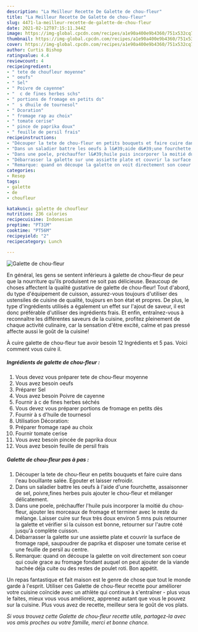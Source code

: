 ```yaml
---
description: "La Meilleur Recette De Galette de chou-fleur"
title: "La Meilleur Recette De Galette de chou-fleur"
slug: 4471-la-meilleur-recette-de-galette-de-chou-fleur
date: 2021-02-12T07:15:11.344Z
image: https://img-global.cpcdn.com/recipes/a1e90a400e9b4360/751x532cq70/galette-de-chou-fleur-photo-principale-de-la-recette.jpg
thumbnail: https://img-global.cpcdn.com/recipes/a1e90a400e9b4360/751x532cq70/galette-de-chou-fleur-photo-principale-de-la-recette.jpg
cover: https://img-global.cpcdn.com/recipes/a1e90a400e9b4360/751x532cq70/galette-de-chou-fleur-photo-principale-de-la-recette.jpg
author: Curtis Bishop
ratingvalue: 4.4
reviewcount: 4
recipeingredient:
- " tete de choufleur moyenne"
- " oeufs"
- " Sel"
- " Poivre de cayenne"
- "  c de fines herbes schs"
- " portions de fromage en petits ds"
- "  s dhuile de tournesol"
- " Dcoration"
- " fromage rap au choix"
- " tomate cerise"
- " pince de paprika doux"
- " feuille de persil frais"
recipeinstructions:
- "Découper la tete de chou-fleur en petits bouquets et faire cuire dans l&#39;eau bouillante salée. Egouter et laisser refroidir."
- "Dans un saladier battre les oeufs à l&#39;aide d&#39;une fourchette, assaisonner de sel, poivre,fines herbes puis ajouter le chou-fleur et mélanger délicatement."
- "Dans une poele, préchauffer l&#39;huile puis incorporer la moitié du chou-fleur, ajouter les morceaux de fromage et terminer avec le reste du mélange. Laisser cuire sur feux très doux environ 5 mns puis retourner la galette et vérifier si la cuisson est bonne, retourner sur l&#39;autre coté jusqu&#39;à complète cuisson."
- "Débarrasser la galette sur une assiette plate et couvrir la surface de fromage rapé, saupoudrer de paprika et disposer une tomate cerise et une feuille de persil au centre."
- "Remarque: quand on découpe la galette on voit directement son coeur qui coule grace au fromage fondant auquel on peut ajouter de la viande hachée déja cuite ou des restes de poulet roti. Bon appétit."
categories:
- Resep
tags:
- galette
- de
- choufleur

katakunci: galette de choufleur 
nutrition: 236 calories
recipecuisine: Indonesian
preptime: "PT31M"
cooktime: "PT56M"
recipeyield: "2"
recipecategory: Lunch

---
```



![Galette de chou-fleur](https://img-global.cpcdn.com/recipes/a1e90a400e9b4360/751x532cq70/galette-de-chou-fleur-photo-principale-de-la-recette.jpg)

En général, les gens se sentent inférieurs à galette de chou-fleur de peur que la nourriture qu'ils produisent ne soit pas délicieuse. Beaucoup de choses affectent la qualité gustative de galette de chou-fleur! Tout d'abord, du type d'équipement de cuisson, assurez-vous toujours d'utiliser des ustensiles de cuisine de qualité, toujours en bon état et propres. De plus, le type d'ingrédients utilisés a également un effet sur l'ajout de saveur, il est donc préférable d'utiliser des ingrédients frais. Et enfin, entraînez-vous à reconnaître les différentes saveurs de la cuisine, profitez pleinement de chaque activité culinaire, car la sensation d'être excité, calme et pas pressé affecte aussi le goût de la cuisine!

<!--inarticleads1-->

À cuire galette de chou-fleur tue avoir besoin 12 Ingrédients et 5 pas. Voici comment vous cuire il.

##### Ingrédients de galette de chou-fleur :

1. Vous devez vous préparer  tete de chou-fleur moyenne
1. Vous avez besoin  oeufs
1. Préparer  Sel
1. Vous avez besoin  Poivre de cayenne
1. Fournir  à c de fines herbes séchés
1. Vous devez vous préparer  portions de fromage en petits dès
1. Fournir  à s d&#39;huile de tournesol
1. Utilisation  Décoration:
1. Préparer  fromage rapé au choix
1. Fournir  tomate cerise
1. Vous avez besoin  pincée de paprika doux
1. Vous avez besoin  feuille de persil frais




<!--inarticleads2-->

##### Galette de chou-fleur pas à pas :

1. Découper la tete de chou-fleur en petits bouquets et faire cuire dans l&#39;eau bouillante salée. Egouter et laisser refroidir.
1. Dans un saladier battre les oeufs à l&#39;aide d&#39;une fourchette, assaisonner de sel, poivre,fines herbes puis ajouter le chou-fleur et mélanger délicatement.
1. Dans une poele, préchauffer l&#39;huile puis incorporer la moitié du chou-fleur, ajouter les morceaux de fromage et terminer avec le reste du mélange. Laisser cuire sur feux très doux environ 5 mns puis retourner la galette et vérifier si la cuisson est bonne, retourner sur l&#39;autre coté jusqu&#39;à complète cuisson.
1. Débarrasser la galette sur une assiette plate et couvrir la surface de fromage rapé, saupoudrer de paprika et disposer une tomate cerise et une feuille de persil au centre.
1. Remarque: quand on découpe la galette on voit directement son coeur qui coule grace au fromage fondant auquel on peut ajouter de la viande hachée déja cuite ou des restes de poulet roti. Bon appétit.




<!--inarticleads1-->

<p>
Un repas fantastique et fait maison est le genre de chose que tout le monde garde à l'esprit. Utiliser ces Galette de chou-fleur recette pour améliorer votre cuisine coïncide avec un athlète qui continue à s'entraîner - plus vous le faites, mieux vous vous améliorez, apprenez autant que vous le pouvez sur la cuisine. Plus vous avez de recette, meilleur sera le goût de vos plats.
</p>

<p>
<i>Si vous trouvez cette Galette de chou-fleur recette utile, partagez-la avec vos amis proches ou votre famille, merci et bonne chance.</i>
</p>

